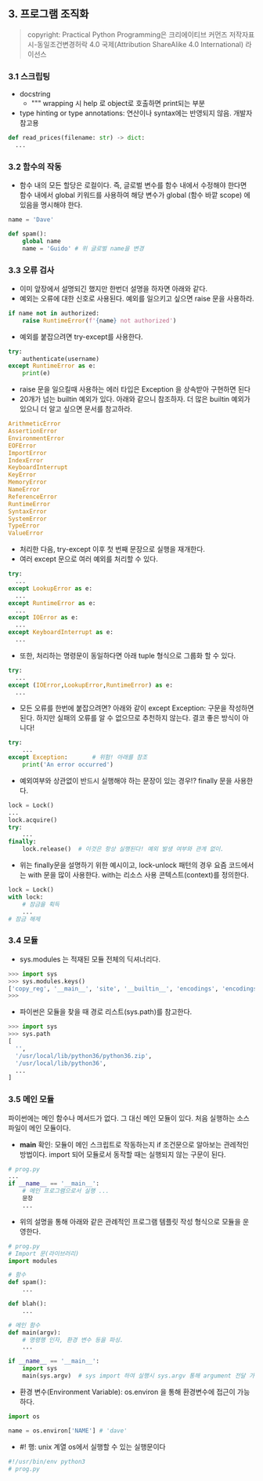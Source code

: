 ## 3. 프로그램 조직화
>copyright: Practical Python Programming은 크리에이티브 커먼즈 저작자표시-동일조건변경허락 4.0 국제(Attribution ShareAlike 4.0 International) 라이선스

### 3.1 스크립팅

* docstring
  * """ wrapping 시 help 로 object로 호출하면 print되는 부분
* type hinting or type annotations: 연산이나 syntax에는 반영되지 않음. 개발자 참고용
```python
def read_prices(filename: str) -> dict:
  ...
```

### 3.2 함수의 작동

* 함수 내의 모든 할당은 로컬이다. 즉, 글로벌 변수를 함수 내에서 수정해야 한다면 함수 내에서 global 키워드를 사용하여 해당 변수가 global (함수 바깥 scope) 에 있음을 명시해야 한다.
```python
name = 'Dave'

def spam():
    global name
    name = 'Guido' # 위 글로벌 name을 변경
```

### 3.3 오류 검사

* 이미 앞장에서 설명되긴 했지만 한번더 설명을 하자면 아래와 같다.
* 예외는 오류에 대한 신호로 사용된다. 예외를 일으키고 싶으면 raise 문을 사용하라.
```python
if name not in authorized:
    raise RuntimeError(f'{name} not authorized')
```
* 예외를 붙잡으려면 try-except를 사용한다.
```python
try:
    authenticate(username)
except RuntimeError as e:
    print(e)
```
* raise 문을 일으킬때 사용하는 에러 타입은 Exception 을 상속받아 구현하면 된다
* 20개가 넘는 builtin 예외가 있다. 아래와 같으니 참조하자. 더 많은 builtin 예외가 있으니 더 알고 싶으면 문서를 참고하라.
```python
ArithmeticError
AssertionError
EnvironmentError
EOFError
ImportError
IndexError
KeyboardInterrupt
KeyError
MemoryError
NameError
ReferenceError
RuntimeError
SyntaxError
SystemError
TypeError
ValueError
```
* 처리한 다음, try-except 이후 첫 번째 문장으로 실행을 재개한다.
* 여러 except 문으로 여러 예외를 처리할 수 있다.
```python
try:
  ...
except LookupError as e:
  ...
except RuntimeError as e:
  ...
except IOError as e:
  ...
except KeyboardInterrupt as e:
  ...
```
* 또한, 처리하는 명령문이 동일하다면 아래 tuple 형식으로 그룹화 할 수 있다.
```python
try:
  ...
except (IOError,LookupError,RuntimeError) as e:
  ...
```
* 모든 오류를 한번에 붙잡으려면? 아래와 같이 except Exception: 구문을 작성하면 된다. 하지만 실패의 오류를 알 수 없으므로 추천하지 않는다. 결코 좋은 방식이 아니다!
```python
try:
    ...
except Exception:       # 위험! 아래를 참조
    print('An error occurred')
```
* 예외여부와 상관없이 반드시 실행해야 하는 문장이 있는 경우!? finally 문을 사용한다.
```python
lock = Lock()
...
lock.acquire()
try:
    ...
finally:
    lock.release()  # 이것은 항상 실행된다! 예외 발생 여부와 관계 없이.
```
* 위는 finally문을 설명하기 위한 예시이고, lock-unlock 패턴의 경우 요즘 코드에서는 with 문을 많이 사용한다. with는 리소스 사용 콘텍스트(context)를 정의한다.
```python
lock = Lock()
with lock:
    # 잠금을 획득
    ...
# 잠금 해제
```

### 3.4 모듈

* sys.modules 는 적재된 모듈 전체의 딕셔너리다.
```python
>>> import sys
>>> sys.modules.keys()
['copy_reg', '__main__', 'site', '__builtin__', 'encodings', 'encodings.encodings', 'posixpath', ...]
>>>
```

* 파이썬은 모듈을 찾을 때 경로 리스트(sys.path)를 참고한다.
```python
>>> import sys
>>> sys.path
[
  '',
  '/usr/local/lib/python36/python36.zip',
  '/usr/local/lib/python36',
  ...
]
```

### 3.5 메인 모듈

파이썬에는 메인 함수나 메서드가 없다. 그 대신 메인 모듈이 있다. 처음 실행하는 소스 파일이 메인 모듈이다.

* __main__ 확인: 모듈이 메인 스크립트로 작동하는지 if 조건문으로 알아보는 관레적인 방법이다. import 되어 모듈로서 동작할 때는 실행되지 않는 구문이 된다.
```python
# prog.py
...
if __name__ == '__main__':
    # 메인 프로그램으로서 실행 ...
    문장
    ...
```

* 위의 설명을 통해 아래와 같은 관례적인 프로그램 템플릿 작성 형식으로 모듈을 운영한다.
```python
# prog.py
# Import 문(라이브러리)
import modules

# 함수
def spam():
    ...

def blah():
    ...

# 메인 함수
def main(argv):
    # 명령행 인자, 환경 변수 등을 파싱.
    ...

if __name__ == '__main__':
    import sys
    main(sys.argv)  # sys import 하여 실행시 sys.argv 통해 argument 전달 가능하다
```

* 환경 변수(Environment Variable): os.environ 을 통해 환경변수에 접근이 가능하다.
```python
import os

name = os.environ['NAME'] # 'dave'
```

* #! 행: unix 계열 os에서 실행할 수 있는 실행문이다
```python
#!/usr/bin/env python3
# prog.py
```